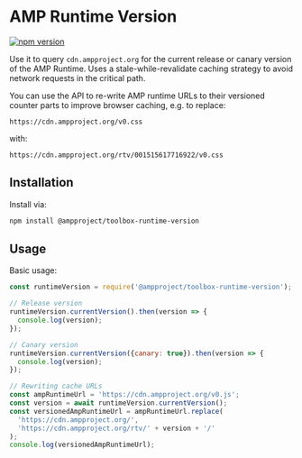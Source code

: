 # AMP Runtime Version

[![npm version](https://badge.fury.io/js/amp-toolbox-runtime-version.svg)](https://badge.fury.io/js/amp-toolbox-runtime-version)

Use it to query `cdn.ampproject.org` for the current release or canary version of the AMP Runtime. Uses a stale-while-revalidate caching strategy to avoid network requests in the critical path.

You can use the API to re-write AMP runtime URLs to their versioned counter parts to improve browser caching, e.g. to replace:

```
https://cdn.ampproject.org/v0.css
```

with:

```
https://cdn.ampproject.org/rtv/001515617716922/v0.css
```


## Installation

Install via:

```sh
npm install @ampproject/toolbox-runtime-version
```

## Usage

Basic usage:

```js
const runtimeVersion = require('@ampproject/toolbox-runtime-version');

// Release version
runtimeVersion.currentVersion().then(version => {
  console.log(version);
});

// Canary version
runtimeVersion.currentVersion({canary: true}).then(version => {
  console.log(version);
});

// Rewriting cache URLs
const ampRuntimeUrl = 'https://cdn.ampproject.org/v0.js';
const version = await runtimeVersion.currentVersion();
const versionedAmpRuntimeUrl = ampRuntimeUrl.replace(
  'https://cdn.ampproject.org/',
  'https://cdn.ampproject.org/rtv/' + version + '/'
);
console.log(versionedAmpRuntimeUrl);
```

